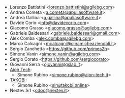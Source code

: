 - Lorenzo Battistini \<<lorenzo.battistini@agilebg.com>\>
- Andrea Cometa \<<a.cometa@apuliasoftware.it>\>
- Andrea Gallina \<<a.gallina@apuliasoftware.it>\>
- Davide Corio \<<info@davidecorio.com>\>
- Giacomo Grasso \<<giacomo.grasso@agilebg.com>\>
- Gabriele Baldessari \<<gabriele.baldessari@gmail.com>\>
- Alex Comba \<<alex.comba@agilebg.com>\>
- Marco Calcagni \<<mcalcagni@dinamicheaziendali.it>\>
- Sergio Zanchetta \<<https://github.com/primes2h>\>
- Simone Vanin \<<simone.vanin@agilebg.com>\>
- Sergio Corato \<<https://github.com/sergiocorato>\>
- Giovanni Serra \<<giovanni@gslab.it>\>
- [Aion Tech](https://aiontech.company/):
  - Simone Rubino \<<simone.rubino@aion-tech.it>\>
- [TAKOBI](https://takobi.online):
   - Simone Rubino \<<sir@takobi.online>\>
- Nextev Srl \<<odoo@nextev.it>\>
